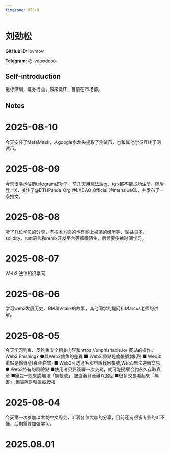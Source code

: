 ```yaml
---
timezone: UTC+8
---
```


# 刘劲松

**GitHub ID:** lovmov

**Telegram:** @-vooodooo-

## Self-introduction

坐标深圳，证券行业，原来做IT，目前在市场部。

## Notes

<!-- Content_START -->
# 2025-08-10

今天安装了MetaMask，从google水龙头提取了测试币，也和其他学员互转了测试币。

# 2025-08-09

今天很幸运注册telegram成功了，前几天用魔法后tg、tg x都不能成功注册。随后登上X，关注了@ETHPanda_Org  @LXDAO_Official  @IntensiveCL，并发布了一条推文。

# 2025-08-08

听了几位学员的分享，有技术方面的也有网上被骗的经历等，受益良多，solidity、rust语言和remix开发平台等都很陌生，后续要多抽时间学习。

# 2025-08-07

Web3 法律知识学习

# 2025-08-06

学习web3发展历史、BM和Vitalik的故事，其他同学的提问和Marcus老师的讲解。

# 2025-08-05

今天学习钓鱼、反钓鱼安全相关内容和https://unphishable.io/ 网站的操作。
Web3 Phishing?
●與Web2釣魚的差異
         ■ Web2:重點是偷帳號(帳密)
         ■ Web3:重點是偷資産(真金白銀)
         ■ Web2可透過客服申訴找回帳號,Web3無法逆轉交易
● Web3特有的風險點
         ■使用者只要簽署一次交易，就可能授權合約永久存取資産
         ■錢包一般來説無法「鎖帳號」,被盗後資産難以追回
         ■很多交易看起來「無害」,但實際是轉帳或授權

# 2025-08-04

今天第一次参加以太坊中文周会，听着各位大咖的分享，目前还有很多专业的听不懂，后期需要加强学习。


# 2025.08.01


<!-- Content_END -->
